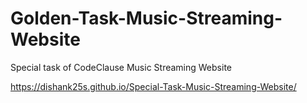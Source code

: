 # Golden-Task-Music-Streaming-Website
Special task of CodeClause Music Streaming Website

https://dishank25s.github.io/Special-Task-Music-Streaming-Website/
